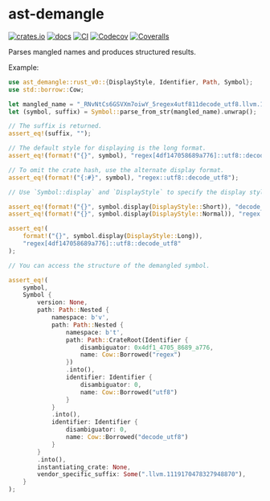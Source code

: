 # ast-demangle

[![crates.io](https://img.shields.io/crates/v/ast-demangle)](https://crates.io/crates/ast-demangle)
[![docs](https://docs.rs/ast-demangle/badge.svg)](https://docs.rs/ast-demangle)
[![CI](https://github.com/EFanZh/ast-demangle/actions/workflows/ci.yml/badge.svg)](https://github.com/EFanZh/ast-demangle/actions/workflows/ci.yml)
[![Codecov](https://codecov.io/gh/EFanZh/ast-demangle/branch/main/graph/badge.svg)](https://codecov.io/gh/EFanZh/ast-demangle)
[![Coveralls](https://coveralls.io/repos/github/EFanZh/ast-demangle/badge.svg?branch=main)](https://coveralls.io/github/EFanZh/ast-demangle)

Parses mangled names and produces structured results.

Example:

```rust
use ast_demangle::rust_v0::{DisplayStyle, Identifier, Path, Symbol};
use std::borrow::Cow;

let mangled_name = "_RNvNtCs6GSVXm7oiwY_5regex4utf811decode_utf8.llvm.1119170478327948870";
let (symbol, suffix) = Symbol::parse_from_str(mangled_name).unwrap();

// The suffix is returned.
assert_eq!(suffix, "");

// The default style for displaying is the long format.
assert_eq!(format!("{}", symbol), "regex[4df147058689a776]::utf8::decode_utf8");

// To omit the crate hash, use the alternate display format.
assert_eq!(format!("{:#}", symbol), "regex::utf8::decode_utf8");

// Use `Symbol::display` and `DisplayStyle` to specify the display style explicitly.

assert_eq!(format!("{}", symbol.display(DisplayStyle::Short)), "decode_utf8");
assert_eq!(format!("{}", symbol.display(DisplayStyle::Normal)), "regex::utf8::decode_utf8");

assert_eq!(
    format!("{}", symbol.display(DisplayStyle::Long)),
    "regex[4df147058689a776]::utf8::decode_utf8"
);

// You can access the structure of the demangled symbol.

assert_eq!(
    symbol,
    Symbol {
        version: None,
        path: Path::Nested {
            namespace: b'v',
            path: Path::Nested {
                namespace: b't',
                path: Path::CrateRoot(Identifier {
                    disambiguator: 0x4df1_4705_8689_a776,
                    name: Cow::Borrowed("regex")
                })
                .into(),
                identifier: Identifier {
                    disambiguator: 0,
                    name: Cow::Borrowed("utf8")
                }
            }
            .into(),
            identifier: Identifier {
                disambiguator: 0,
                name: Cow::Borrowed("decode_utf8")
            }
        }
        .into(),
        instantiating_crate: None,
        vendor_specific_suffix: Some(".llvm.1119170478327948870"),
    }
);
```
